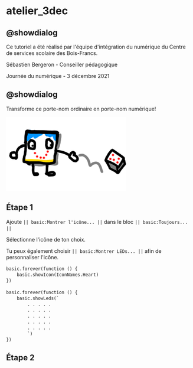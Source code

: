 # atelier_3dec

## @showdialog
Ce tutoriel a été réalisé par l'équipe d'intégration du numérique du Centre de services scolaire des Bois-Francs.

Sébastien Bergeron - Conseiller pédagogique

Journée du numérique - 3 décembre 2021

## @showdialog
Transforme ce porte-nom ordinaire en porte-nom numérique!

![CSSBF](https://github.com/sbergeroncp/tuto/blob/master/dice.png?raw=true)

## Étape 1

Ajoute ``|| basic:Montrer l'icône... ||`` dans le bloc ``|| basic:Toujours... ||``

Sélectionne l'icône de ton choix. 

Tu peux également choisir ``|| basic:Montrer LEDs... ||`` afin de personnaliser l'icône.

```blocks
basic.forever(function () {
    basic.showIcon(IconNames.Heart)
})

basic.forever(function () {
    basic.showLeds(`
        . . . . .
        . . . . .
        . . . . .
        . . . . .
        . . . . .
        `)
})
```
## Étape 2

